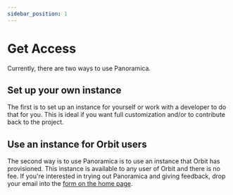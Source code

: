 ```yaml
---
sidebar_position: 1
---
```


# Get Access

Currently, there are two ways to use Panoramica.

## Set up your own instance

The first is to set up an instance for yourself or work with a developer to
do that for you. This is ideal if you want full customization and/or
to contribute back to the project.

## Use an instance for Orbit users

The second way is to use Panoramica is to use an instance that
Orbit has provisioned. This instance is available to any user of Orbit and there is no fee. If you're interested in trying out Panoramica and giving feedback, drop your
email into the [form on the home page](/#request-access).
